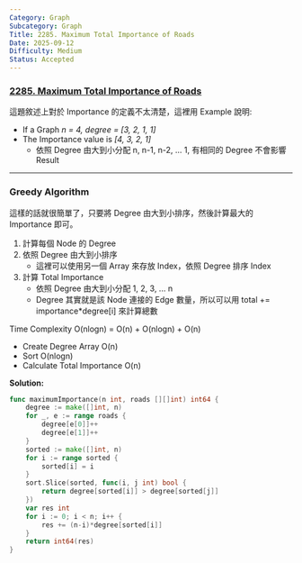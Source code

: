 ```yaml
---
Category: Graph
Subcategory: Graph
Title: 2285. Maximum Total Importance of Roads
Date: 2025-09-12
Difficulty: Medium
Status: Accepted
---
```

### [2285. Maximum Total Importance of Roads]

這題敘述上對於 Importance 的定義不太清楚，這裡用 Example 說明:
-   If a Graph *n = 4, degree = [3, 2, 1, 1]*
-   The Importance value is *[4, 3, 2, 1]*
    -   依照 Degree 由大到小分配 n, n-1, n-2, ... 1, 有相同的 Degree 不會影響 Result

---

### Greedy Algorithm

這樣的話就很簡單了，只要將 Degree 由大到小排序，然後計算最大的 Importance 即可。

1.  計算每個 Node 的 Degree
2.  依照 Degree 由大到小排序
    -   這裡可以使用另一個 Array 來存放 Index，依照 Degree 排序 Index
3.  計算 Total Importance
    -   依照 Degree 由大到小分配 1, 2, 3, ... n
    -   Degree 其實就是該 Node 連接的 Edge 數量，所以可以用 total += importance*degree[i] 來計算總數

Time Complexity O(nlogn) = O(n) + O(nlogn) + O(n)
-   Create Degree Array O(n)
-   Sort O(nlogn)
-   Calculate Total Importance O(n)

**Solution:**
```go
func maximumImportance(n int, roads [][]int) int64 {
    degree := make([]int, n)
    for _, e := range roads {
        degree[e[0]]++
        degree[e[1]]++
    }
    sorted := make([]int, n)
    for i := range sorted {
        sorted[i] = i
    }
    sort.Slice(sorted, func(i, j int) bool {
        return degree[sorted[i]] > degree[sorted[j]]
    })
    var res int
    for i := 0; i < n; i++ {
        res += (n-i)*degree[sorted[i]]
    }
    return int64(res)
}
```

[2285. Maximum Total Importance of Roads]: https://leetcode.com/problems/maximum-total-importance-of-roads